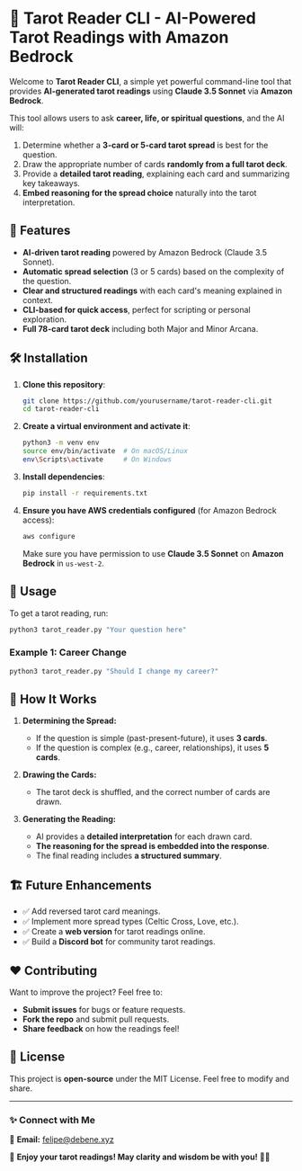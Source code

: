 # 🔮 Tarot Reader CLI - AI-Powered Tarot Readings with Amazon Bedrock

Welcome to **Tarot Reader CLI**, a simple yet powerful command-line tool that provides **AI-generated tarot readings** using **Claude 3.5 Sonnet** via **Amazon Bedrock**. 

This tool allows users to ask **career, life, or spiritual questions**, and the AI will:
1. Determine whether a **3-card or 5-card tarot spread** is best for the question.
2. Draw the appropriate number of cards **randomly from a full tarot deck**.
3. Provide a **detailed tarot reading**, explaining each card and summarizing key takeaways.
4. **Embed reasoning for the spread choice** naturally into the tarot interpretation.

## 🚀 Features
- **AI-driven tarot reading** powered by Amazon Bedrock (Claude 3.5 Sonnet).
- **Automatic spread selection** (3 or 5 cards) based on the complexity of the question.
- **Clear and structured readings** with each card's meaning explained in context.
- **CLI-based for quick access**, perfect for scripting or personal exploration.
- **Full 78-card tarot deck** including both Major and Minor Arcana.

## 🛠️ Installation

1. **Clone this repository**:
   ```sh
   git clone https://github.com/yourusername/tarot-reader-cli.git
   cd tarot-reader-cli
   ```

2. **Create a virtual environment and activate it**:
   ```sh
   python3 -m venv env
   source env/bin/activate  # On macOS/Linux
   env\Scripts\activate     # On Windows
   ```

3. **Install dependencies**:
   ```sh
   pip install -r requirements.txt
   ```

4. **Ensure you have AWS credentials configured** (for Amazon Bedrock access):
   ```sh
   aws configure
   ```
   Make sure you have permission to use **Claude 3.5 Sonnet** on **Amazon Bedrock** in `us-west-2`.

## 🎯 Usage

To get a tarot reading, run:

```sh
python3 tarot_reader.py "Your question here"
```

### **Example 1: Career Change**
```sh
python3 tarot_reader.py "Should I change my career?"
```

## 🎴 How It Works
1. **Determining the Spread:**  
   - If the question is simple (past-present-future), it uses **3 cards**.  
   - If the question is complex (e.g., career, relationships), it uses **5 cards**.

2. **Drawing the Cards:**  
   - The tarot deck is shuffled, and the correct number of cards are drawn.

3. **Generating the Reading:**  
   - AI provides a **detailed interpretation** for each drawn card.
   - **The reasoning for the spread is embedded into the response**.
   - The final reading includes **a structured summary**.

## 🏗️ Future Enhancements
- ✅ Add reversed tarot card meanings.
- ✅ Implement more spread types (Celtic Cross, Love, etc.).
- ✅ Create a **web version** for tarot readings online.
- ✅ Build a **Discord bot** for community tarot readings.

## ❤️ Contributing
Want to improve the project? Feel free to:
- **Submit issues** for bugs or feature requests.
- **Fork the repo** and submit pull requests.
- **Share feedback** on how the readings feel!

## 📜 License
This project is **open-source** under the MIT License. Feel free to modify and share.

---

### ✨ **Connect with Me**
📧 **Email:** felipe@debene.xyz
 

🚀 **Enjoy your tarot readings! May clarity and wisdom be with you!** 🔮✨
